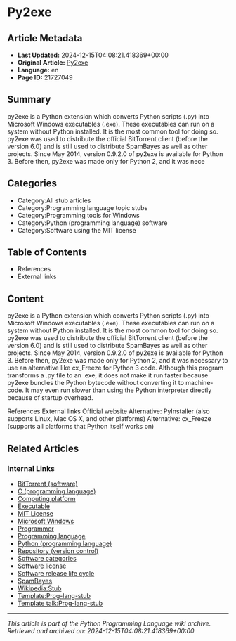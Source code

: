 # Py2exe

## Article Metadata

- **Last Updated:** 2024-12-15T04:08:21.418369+00:00
- **Original Article:** [Py2exe](https://en.wikipedia.org/wiki/Py2exe)
- **Language:** en
- **Page ID:** 21727049

## Summary

py2exe is a Python extension which converts Python scripts (.py) into Microsoft Windows executables (.exe). These executables can run on a system without Python installed. It is the most common tool for doing so.
py2exe was used to distribute the official BitTorrent client (before the version 6.0) and is still used to distribute SpamBayes as well as other projects.
Since May 2014, version 0.9.2.0 of py2exe is available for Python 3. Before then, py2exe was made only for Python 2, and it was nece

## Categories

- Category:All stub articles
- Category:Programming language topic stubs
- Category:Programming tools for Windows
- Category:Python (programming language) software
- Category:Software using the MIT license

## Table of Contents

- References
- External links

## Content

py2exe is a Python extension which converts Python scripts (.py) into Microsoft Windows executables (.exe). These executables can run on a system without Python installed. It is the most common tool for doing so.
py2exe was used to distribute the official BitTorrent client (before the version 6.0) and is still used to distribute SpamBayes as well as other projects.
Since May 2014, version 0.9.2.0 of py2exe is available for Python 3. Before then, py2exe was made only for Python 2, and it was necessary to use an alternative like cx_Freeze for Python 3 code.
Although this program transforms a .py file to an .exe, it does not make it run faster because py2exe bundles the Python bytecode without converting it to machine-code. It may even run slower than using the Python interpreter directly because of startup overhead.

References
External links
Official website
Alternative: PyInstaller (also supports Linux, Mac OS X, and other platforms)
Alternative: cx_Freeze (supports all platforms that Python itself works on)

## Related Articles

### Internal Links

- [BitTorrent (software)](https://en.wikipedia.org/wiki/BitTorrent_(software))
- [C (programming language)](https://en.wikipedia.org/wiki/C_(programming_language))
- [Computing platform](https://en.wikipedia.org/wiki/Computing_platform)
- [Executable](https://en.wikipedia.org/wiki/Executable)
- [MIT License](https://en.wikipedia.org/wiki/MIT_License)
- [Microsoft Windows](https://en.wikipedia.org/wiki/Microsoft_Windows)
- [Programmer](https://en.wikipedia.org/wiki/Programmer)
- [Programming language](https://en.wikipedia.org/wiki/Programming_language)
- [Python (programming language)](https://en.wikipedia.org/wiki/Python_(programming_language))
- [Repository (version control)](https://en.wikipedia.org/wiki/Repository_(version_control))
- [Software categories](https://en.wikipedia.org/wiki/Software_categories)
- [Software license](https://en.wikipedia.org/wiki/Software_license)
- [Software release life cycle](https://en.wikipedia.org/wiki/Software_release_life_cycle)
- [SpamBayes](https://en.wikipedia.org/wiki/SpamBayes)
- [Wikipedia:Stub](https://en.wikipedia.org/wiki/Wikipedia:Stub)
- [Template:Prog-lang-stub](https://en.wikipedia.org/wiki/Template:Prog-lang-stub)
- [Template talk:Prog-lang-stub](https://en.wikipedia.org/wiki/Template_talk:Prog-lang-stub)

---
_This article is part of the Python Programming Language wiki archive._
_Retrieved and archived on: 2024-12-15T04:08:21.418369+00:00_